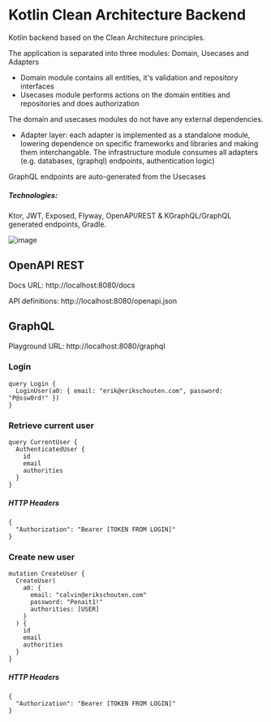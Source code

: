 # Kotlin Clean Architecture Backend

Kotlin backend based on the Clean Architecture principles.

The application is separated into three modules: Domain, Usecases and Adapters

- Domain module contains all entities, it's validation and repository interfaces
- Usecases module performs actions on the domain entities and repositories and does authorization

The domain and usecases modules do not have any external dependencies.

- Adapter layer: each adapter is implemented as a standalone module, lowering dependence on specific frameworks and
  libraries and making them interchangable. The infrastructure module consumes all adapters (e.g. databases, (graphql)
  endpoints, authentication logic)

GraphQL endpoints are auto-generated from the Usecases

##### Technologies:

Ktor, JWT, Exposed, Flyway, OpenAPI/REST & KGraphQL/GraphQL generated endpoints, Gradle.

![image](https://miro.medium.com/max/800/1*0R0r00uF1RyRFxkxo3HVDg.png)

## OpenAPI REST

Docs URL: http://localhost:8080/docs

API definitions: http://localhost:8080/openapi.json

## GraphQL

Playground URL: http://localhost:8080/graphql

### Login

```
query Login {
  LoginUser(a0: { email: "erik@erikschouten.com", password: "P@ssw0rd!" })
}
```

### Retrieve current user

```
query CurrentUser {
  AuthenticatedUser {
    id
    email
    authorities
  }
}
```

##### HTTP Headers

```
{
  "Authorization": "Bearer [TOKEN FROM LOGIN]"
}
```

### Create new user

```
mutation CreateUser {
  CreateUser(
    a0: {
      email: "calvin@erikschouten.com"
      password: "Penait1!"
      authorities: [USER]
    }
  ) {
    id
    email
    authorities
  }
}
```

##### HTTP Headers

```
{
  "Authorization": "Bearer [TOKEN FROM LOGIN]"
}
```
